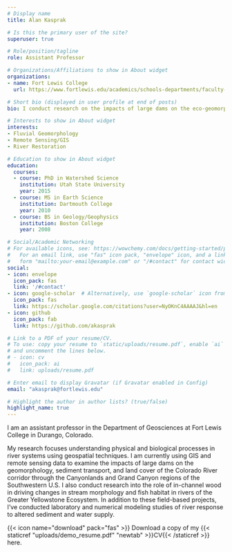 ```yaml
---
# Display name
title: Alan Kasprak

# Is this the primary user of the site?
superuser: true

# Role/position/tagline
role: Assistant Professor

# Organizations/Affiliations to show in About widget
organizations:
- name: Fort Lewis College
  url: https://www.fortlewis.edu/academics/schools-departments/faculty-directory/kasprak

# Short bio (displayed in user profile at end of posts)
bio: I conduct research on the impacts of large dams on the eco-geomorphology of rivers across the Colorado Plateau. I also teach courses in geographic information systems, remote sensing, and spatial data programming.

# Interests to show in About widget
interests:
- Fluvial Geomorphology
- Remote Sensing/GIS
- River Restoration

# Education to show in About widget
education:
  courses:
  - course: PhD in Watershed Science
    institution: Utah State University
    year: 2015
  - course: MS in Earth Science
    institution: Dartmouth College
    year: 2010
  - course: BS in Geology/Geophysics
    institution: Boston College
    year: 2008

# Social/Academic Networking
# For available icons, see: https://wowchemy.com/docs/getting-started/page-builder/#icons
#   For an email link, use "fas" icon pack, "envelope" icon, and a link in the
#   form "mailto:your-email@example.com" or "/#contact" for contact widget.
social:
- icon: envelope
  icon_pack: fas
  link: '/#contact'
- icon: google-scholar  # Alternatively, use `google-scholar` icon from `ai` icon pack
  icon_pack: fas
  link: https://scholar.google.com/citations?user=NyOKnC4AAAAJ&hl=en
- icon: github
  icon_pack: fab
  link: https://github.com/akasprak

# Link to a PDF of your resume/CV.
# To use: copy your resume to `static/uploads/resume.pdf`, enable `ai` icons in `params.toml`, 
# and uncomment the lines below.
# - icon: cv
#   icon_pack: ai
#   link: uploads/resume.pdf

# Enter email to display Gravatar (if Gravatar enabled in Config)
email: "akasprak@fortlewis.edu"

# Highlight the author in author lists? (true/false)
highlight_name: true
---
```


I am an assistant professor in the Department of Geosciences at Fort Lewis College in Durango, Colorado. 

My research focuses understanding physical and biological processes in river systems using geospatial techniques. I am currently using GIS and remote sensing data to examine the impacts of large dams on the geomorphology, sediment transport, and land cover of the Colorado River corridor through the Canyonlands and Grand Canyon regions of the Southwestern U.S. I also conduct research into the role of in-channel wood in driving changes in stream morphology and fish habitat in rivers of the Greater Yellowstone Ecosystem. In addition to these field-based projects, I’ve conducted laboratory and numerical modeling studies of river response to altered sediment and water supply.

{{< icon name="download" pack="fas" >}} Download a copy of my {{< staticref "uploads/demo_resume.pdf" "newtab" >}}CV{{< /staticref >}} here.

